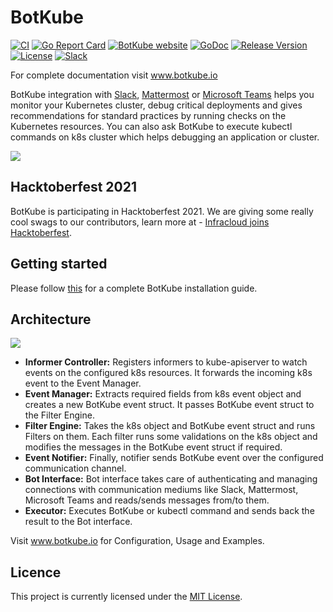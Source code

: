 # BotKube

[![CI](https://github.com/infracloudio/botkube/workflows/CI/badge.svg?branch=develop)](https://github.com/infracloudio/botkube/actions?query=workflow%3ACI+branch%3Adevelop) [![Go Report Card](https://goreportcard.com/badge/github.com/infracloudio/botkube)](https://goreportcard.com/report/github.com/infracloudio/botkube)
[![BotKube website](https://img.shields.io/badge/docs-botkube.io-blue.svg)](https://botkube.io)
[![GoDoc](https://godoc.org/github.com/infracloudio/botkube?status.svg)](https://godoc.org/github.com/infracloudio/botkube)
[![Release Version](https://img.shields.io/github/v/release/infracloudio/botkube?label=Botkube)](https://github.com/infracloudio/botkube/releases/latest)
[![License](https://img.shields.io/github/license/infracloudio/botkube?color=light%20green&logo=github)](https://github.com/infracloudio/botkube/blob/develop/LICENSE)
[![Slack](https://badgen.net/badge/slack/BotKube?icon=slack)](http://join.botkube.io/)


For complete documentation visit www.botkube.io

BotKube integration with [Slack](https://slack.com), [Mattermost](https://mattermost.com) or [Microsoft Teams](https://www.microsoft.com/microsoft-365/microsoft-teams/group-chat-software) helps you monitor your Kubernetes cluster, debug critical deployments and gives recommendations for standard practices by running checks on the Kubernetes resources.
You can also ask BotKube to execute kubectl commands on k8s cluster which helps debugging an application or cluster.

![](botkube-title.jpg)

## Hacktoberfest 2021
BotKube is participating in Hacktoberfest 2021. We are giving some really cool swags to our contributors, learn more at - [Infracloud joins Hacktoberfest](https://www.infracloud.io/blogs/infracloud-joins-hacktoberfest-2020/). 

## Getting started
Please follow [this](https://www.botkube.io/installation/) for a complete BotKube installation guide.

## Architecture
![](/botkube_arch.jpg)
- **Informer Controller:** Registers informers to kube-apiserver to watch events on the configured k8s resources. It forwards the incoming k8s event to the Event Manager.
- **Event Manager:** Extracts required fields from k8s event object and creates a new BotKube event struct. It passes BotKube event struct to the Filter Engine.
- **Filter Engine:** Takes the k8s object and BotKube event struct and runs Filters on them. Each filter runs some validations on the k8s object and modifies the messages in the BotKube event struct if required.
- **Event Notifier:** Finally, notifier sends BotKube event over the configured communication channel.
- **Bot Interface:** Bot interface takes care of authenticating and managing connections with communication mediums like Slack, Mattermost, Microsoft Teams and reads/sends messages from/to them. 
- **Executor:** Executes BotKube or kubectl command and sends back the result to the Bot interface.

Visit www.botkube.io for Configuration, Usage and Examples.

## Licence

This project is currently licensed under the [MIT License](https://github.com/infracloudio/botkube/blob/develop/LICENSE).
